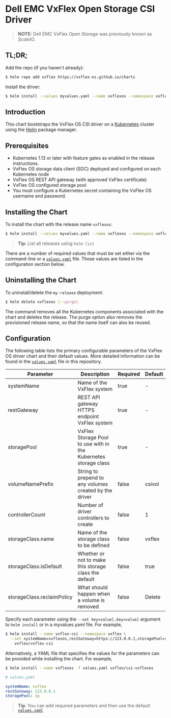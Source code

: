 # Dell EMC VxFlex Open Storage CSI Driver
> **NOTE:** Dell EMC VxFlex Open Storage was previously known as _ScaleIO_.

## TL;DR;

Add the repo (if you haven't already):
```bash
$ helm repo add vxflex https://vxflex-os.github.io/charts
```

Install the driver:
```bash
$ helm install --values myvalues.yaml --name vxflexos --namespace vxflexos ./csi-vxflexos
```

## Introduction

This chart bootstraps the VxFlex OS CSI driver on a [Kubernetes](http://kubernetes.io) cluster using the [Helm](https://helm.sh) package manager.

## Prerequisites

- Kubernetes 1.13 or later with feature gates as enabled in the release instructions.
- VxFlex OS storage data client (SDC) deployed and configured on each Kubernetes node
- VxFlex OS REST API gateway (with approved VxFlex certificate)
- VxFlex OS configured storage pool
- You must configure a Kubernetes secret containing the VxFlex OS username and password.

## Installing the Chart

To install the chart with the release name `vxflexos`:

```bash
$ helm install --values myvalues.yaml --name vxflexos --namespace vxflexos ./csi-vxflexos
```
> **Tip**: List all releases using `helm list`

There are a number of required values that must be set either via the command-line or a [`values.yaml`](values.yaml) file. Those values are listed in the configuration section below.

## Uninstalling the Chart

To uninstall/delete the `my-release` deployment:

```bash
$ helm delete vxflexos [--purge]
```

The command removes all the Kubernetes components associated with the chart and deletes the release. The purge option also removes the provisioned release name, so that the name itself can also be reused.

## Configuration

The following table lists the primary configurable parameters of the VxFlex OS driver chart and their default values. More detailed information can be found in the [`values.yaml`](values.yaml) file in this repository.

| Parameter | Description | Required | Default |
| --------- | ----------- | -------- |-------- |
| systemName | Name of the VxFlex system   | true | - |
| restGateway | REST API gateway HTTPS endpoint VxFlex system | true | - |
| storagePool | VxFlex Storage Pool to use with in the Kubernetes storage class | true | - |
| volumeNamePrefix | String to prepend to any volumes created by the driver | false | csivol |
| controllerCount | Number of driver controllers to create | false | 1 |
| storageClass.name | Name of the storage class to be defined | false | vxflex |
| storageClass.isDefault | Whether or not to make this storage class the default | false | true |
| storageClass.reclaimPolicy | What should happen when a volume is removed | false | Delete |

Specify each parameter using the `--set key=value[,key=value]` argument to `helm install` or in a myvalues.yaml file. For example,

```bash
$ helm install --name vxflex-csi --namespace vxflex \
  --set systemName=vxflexos,restGateway=https://123.0.0.1,storagePool=sp \
    vxflex/vxflex-csi
```
Alternatively, a YAML file that specifies the values for the parameters can be provided while installing the chart. For example,

```bash
$ helm install --name vxflexos -f values.yaml vxflex/csi-vxflexos
```

```yaml
# values.yaml

systemName: vxflex
restGateway: 123.0.0.1
storagePool: sp
```

> **Tip**: You can add required parameters and then use the default [`values.yaml`](values.yaml)

